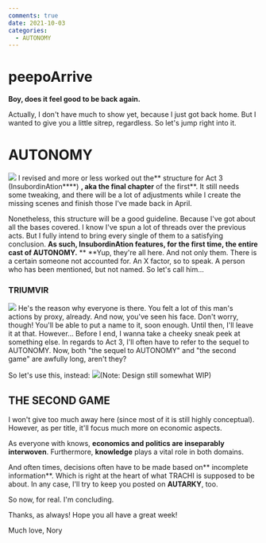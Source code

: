 ```yaml
---
comments: true
date: 2021-10-03
categories:
  - AUTONOMY
---
```


# peepoArrive

**Boy, does it feel good to be back again.**

Actually, I don't have much to show yet, because I just got back home.
But I wanted to give you a little sitrep, regardless.
So let's jump right into it.
# AUTONOMY
![](https://img.itch.zone/aW1nLzcxMjIzMDEucG5n/original/qUFhgU.png)
I revised and more or less worked out the** structure for Act 3 (InsubordinAtion****) **, aka the final chapter** of the first**.
It still needs some tweaking, and there will be a lot of adjustments while I create the missing scenes and finish those I've made back in April.
<!-- more -->

Nonetheless, this structure will be a good guideline.
Because I've got about all the bases covered.
I know I've spun a lot of threads over the previous acts.
But I fully intend to bring every single of them to a satisfying conclusion.
**As such, InsubordinAtion features, for the first time, the entire cast of AUTONOMY.**
**
**Yup, they're all here.
And not only them.
There is a certain someone not accounted for.
An X factor, so to speak.
A person who has been mentioned, but not named.
So let's call him...

### TRIUMVIR
![](https://img.itch.zone/aW1nLzcxMjI2NzQucG5n/original/VAXS3M.png)
He's the reason why everyone is there.
You felt a lot of this man's actions by proxy, already.
And now, you've seen his face.
Don't worry, though!
You'll be able to put a name to it, soon enough.
Until then, I'll leave it at that.
However...
Before I end, I wanna take a cheeky sneak peek at something else.
In regards to Act 3, I'll often have to refer to the sequel to AUTONOMY.
Now, both "the sequel to AUTONOMY" and "the second game" are awfully long, aren't they?

So let's use this, instead:
![](https://img.itch.zone/aW1nLzcxMjE4OTAucG5n/original/JGWz5f.png)(Note: Design still somewhat WIP)

## THE SECOND GAME
I won't give too much away here (since most of it is still highly conceptual).
However, as per title, it'll focus much more on economic aspects.

As everyone with knows, **economics and politics are inseparably interwoven**.
Furthermore, **knowledge** plays a vital role in both domains.

And often times, decisions often have to be made based on** incomplete information**.
Which is right at the heart of what TRACHI is supposed to be about.
In any case, I'll try to keep you posted on **AUTARKY**, too.

So now, for real.
I'm concluding.

Thanks, as always!
Hope you all have a great week!

Much love,
Nory
